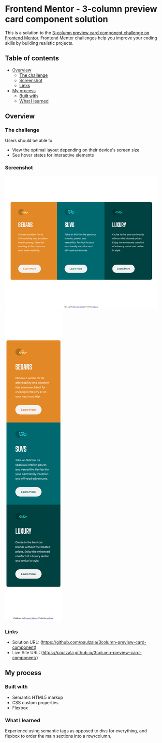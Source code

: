 # Frontend Mentor - 3-column preview card component solution

This is a solution to the [3-column preview card component challenge on Frontend Mentor](https://www.frontendmentor.io/challenges/3column-preview-card-component-pH92eAR2-). Frontend Mentor challenges help you improve your coding skills by building realistic projects. 

## Table of contents

- [Overview](#overview)
  - [The challenge](#the-challenge)
  - [Screenshot](#screenshot)
  - [Links](#links)
- [My process](#my-process)
  - [Built with](#built-with)
  - [What I learned](#what-i-learned)

## Overview

### The challenge

Users should be able to:

- View the optimal layout depending on their device's screen size
- See hover states for interactive elements

### Screenshot

![](./screenshots/Frontend-Mentor-3-column-preview-card-component-desktop-screenshot.png)
![](./screenshots/Frontend-Mentor-3-column-preview-card-component-mobile-320pxwide-screenshot.png)

### Links

- Solution URL: (https://github.com/paulzala/3column-preview-card-component)
- Live Site URL: (https://paulzala.github.io/3column-preview-card-component/)

## My process

### Built with

- Semantic HTML5 markup
- CSS custom properties
- Flexbox

### What I learned

Experience using semantic tags as opposed to divs for everything, and flexbox to order the main sections into a row/column.
